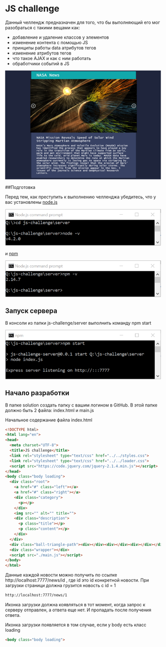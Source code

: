 # JS challenge

Данный челлендж предназначен для того, что бы выполняющий его мог разобраться с такими вещами как:
- добавление и удаление классов у элементов
- изменение контента с помощью JS
- принципы работы data атрибутов тегов
- изменение атрибутов тегов
- что такое AJAX и как с ним работать
- обработчики событий в JS

![](docs/animation.gif)

##Подготовка

Перед тем, как преступить к выполнению челленджа убедитесь, что у вас установлены [node.js](https://nodejs.org)

![](docs/node.png)

и [npm](https://www.npmjs.com)

![](docs/npm.png)

## Запуск сервера

В консоли из папки js-challenge/server выполнить команду npm start

![](docs/server.png)

## Начало разработки

В папке solution создать папку с вашим логином в GitHub.
В этой папке должно быть 2 файла: index.html и main.js

Начальное содержание файла index.html
```html
<!DOCTYPE html>
<html lang="en">
<head>
  <meta charset="UTF-8">
  <title>JS challenge</title>
  <link rel="stylesheet" type="text/css" href="../../styles.css">
  <link rel="stylesheet" type="text/css" href="../../loader.css">
  <script src="https://code.jquery.com/jquery-2.1.4.min.js"></script>
</head>
<body class="body loading">
  <div class="root">
    <a href="#" class="left"></a>
    <a href="#" class="right"></a>
    <div class="category">
      <p></p>
    </div>
    <img src="" alt="" title="">
    <div class="description">
      <p class="title"></p>
      <p class="content"></p>
    </div>
  </div>
  <div class="ball-triangle-path"><div></div><div></div><div></div></div>
  <div class="wrapper"></div>
  <script src="./main.js"></script>
</body>
</html>
```

Данные каждой новости можно получить по ссылке http://localhost:7777/news/id , где id это id конкретной новости.
При загрузки страници должна грузится новость с id = 1

```html
http://localhost:7777/news/1
```

Иконка загрузки должна коявляться в тот момент, когда запрос к серверу отправлен, а ответа еще нет. И пропадать после получения ответа.

Иконка загрузки появляется в том случае, если у body есть класс loading

```html
<body class="body loading">
```
